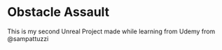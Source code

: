 # Obstacle Assault
 This is my second Unreal Project made while learning from Udemy from @sampattuzzi
